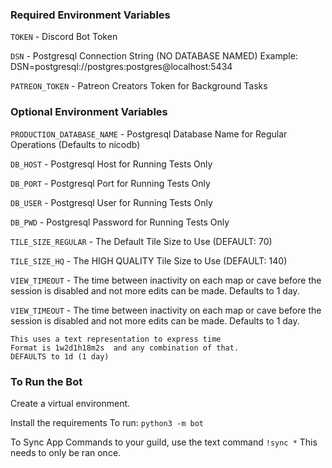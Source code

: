
### Required Environment Variables
`TOKEN` - Discord Bot Token

`DSN` - Postgresql Connection String (NO DATABASE NAMED)
Example: DSN=postgresql://postgres:postgres@localhost:5434

`PATREON_TOKEN` - Patreon Creators Token for Background Tasks
### Optional Environment Variables
`PRODUCTION_DATABASE_NAME` - Postgresql Database Name for Regular Operations (Defaults to nicodb)


`DB_HOST` - Postgresql Host for Running Tests Only

`DB_PORT` - Postgresql Port for Running Tests Only

`DB_USER` - Postgresql User for Running Tests Only

`DB_PWD` - Postgresql Password for Running Tests Only

`TILE_SIZE_REGULAR` - The Default Tile Size to Use (DEFAULT: 70)

`TILE_SIZE_HQ` - The HIGH QUALITY Tile Size to Use (DEFAULT: 140)

`VIEW_TIMEOUT` - The time between inactivity on each map or cave before the session is disabled and not more edits can be made. Defaults to 1 day.

`VIEW_TIMEOUT` - The time between inactivity on each map or cave before the session is disabled and not more edits can be made. Defaults to 1 day.
```
This uses a text representation to express time
Format is 1w2d1h18m2s  and any combination of that.
DEFAULTS to 1d (1 day)
```

### To Run the Bot
Create a virtual environment.

Install the requirements
To run: `python3 -m bot`

To Sync App Commands to your guild, use the text command `!sync *`
This needs to only be ran once.

